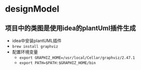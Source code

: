 # designModel
## 项目中的类图是使用idea的plantUml插件生成
   * idea中安装plantUML插件
   * `brew install graphviz`
   * 配置环境变量
      + `export GRAPHIZ_HOME=/usr/local/Cellar/graphviz/2.47.1`
      + `export PATH=$PATH:$GRAPHIZ_HOME/bin`
